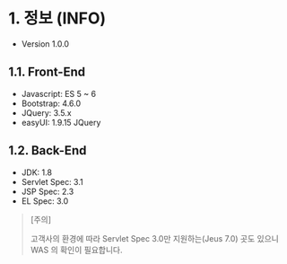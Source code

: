 # 1. 정보 (INFO)

* Version 1.0.0

## 1.1. Front-End
  - Javascript: ES 5 ~ 6
  - Bootstrap: 4.6.0
  - JQuery: 3.5.x
  - easyUI: 1.9.15 JQuery

## 1.2. Back-End 
  - JDK: 1.8
  - Servlet Spec: 3.1 
  - JSP Spec: 2.3
  - EL Spec: 3.0
> [주의]
> 
> 고객사의 환경에 따라 Servlet Spec 3.0만 지원하는(Jeus 7.0) 곳도 있으니 WAS 의 확인이 필요합니다.